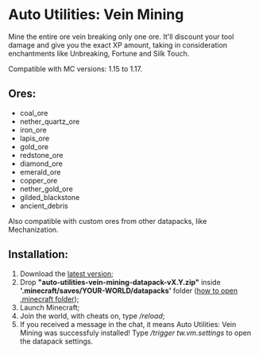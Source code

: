 # Auto Utilities: Vein Mining
Mine the entire ore vein breaking only one ore. It'll discount your tool damage and give you the exact XP amount, taking in consideration enchantments like Unbreaking, Fortune and Silk Touch.

Compatible with MC versions: 1.15 to 1.17.

## Ores:
- coal_ore
- nether_quartz_ore
- iron_ore
- lapis_ore
- gold_ore
- redstone_ore
- diamond_ore
- emerald_ore
- copper_ore
- nether_gold_ore
- gilded_blackstone
- ancient_debris

Also compatible with custom ores from other datapacks, like Mechanization.

## Installation:
1. Download the [latest version](https://github.com/CubeGame/auto-utilities-vein-mining/releases/latest);
2. Drop **"auto-utilities-vein-mining-datapack-vX.Y.zip"** inside **'.minecraft/saves/YOUR-WORLD/datapacks'** folder ([how to open .minecraft folder](https://minecraft.gamepedia.com/.minecraft));
3. Launch Minecraft;
4. Join the world, with cheats on, type */reload*;
5. If you received a message in the chat, it means Auto Utilities: Vein Mining was successfuly installed! Type */trigger tw.vm.settings* to open the datapack settings.
